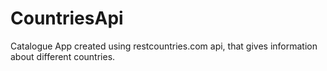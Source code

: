 # CountriesApi
Catalogue App created using restcountries.com api, that gives information about different countries.
